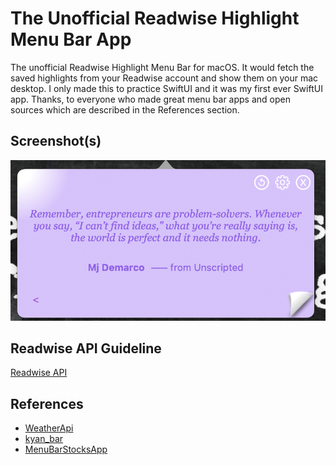 # The Unofficial Readwise Highlight Menu Bar App
The unofficial Readwise Highlight Menu Bar for macOS. It would fetch the saved highlights from your Readwise account and show them on your mac desktop. I only made this to practice SwiftUI and it was my first ever SwiftUI app. Thanks, to everyone who made great menu bar apps and open sources which are described in the References section.

## Screenshot(s)
![](assets/scr_1.png)

## Readwise API Guideline
[Readwise API](https://readwise.io/api_deets)

## References

- [WeatherApi](https://github.com/bathicodes/weatherAPI)
- [kyan_bar](https://github.com/kyan/kyan_bar)
- [MenuBarStocksApp](https://github.com/azamsharp/MenuBarStocksApp)